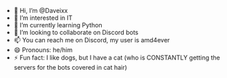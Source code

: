 - 👋 Hi, I’m @Daveixx
- 👀 I’m interested in IT
- 🌱 I’m currently learning Python
- 💞️ I’m looking to collaborate on Discord bots
- 📫 You can reach me on Discord, my user is amd4ever
- 😄 Pronouns: he/him
- ⚡ Fun fact: I like dogs, but I have a cat (who is CONSTANTLY getting the servers for the bots covered in cat hair)

<!---
Daveixx/Daveixx is a ✨ special ✨ repository because its `README.md` (this file) appears on your GitHub profile.
You can click the Preview link to take a look at your changes.
--->
